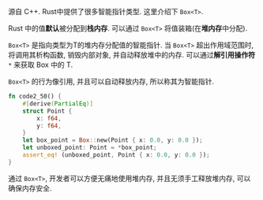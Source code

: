
源自 C++. Rust中提供了很多智能指针类型. 这里介绍下 `Box<T>`.

Rust 中的值**默认**被分配到**栈内存**. 可以通过 `Box<T>` 将值装箱(在**堆内存**中分配). 

`Box<T>` 是指向类型为T的堆内存分配值的智能指针. 当 `Box<T>` 超出作用域范围时, 将调用其析构函数, 销毁内部对象, 并自动释放堆中的内存. 可以通过**解引用操作符** `*` 来获取 Box<T> 中的 T.

`Box<T>` 的行为像引用, 并且可以自动释放内存, 所以称其为智能指针.

```rust
fn code2_50() {
	#[derive(PartialEq)]
	struct Point {
		x: f64,
		y: f64,
	}
	let box_point = Box::new(Point { x: 0.0, y: 0.0 });
	let unboxed_point: Point = *box_point;
	assert_eq! (unboxed_point, Point { x: 0.0, y: 0.0 });
}
```

通过 `Box<T>`, 开发者可以方便无痛地使用堆内存, 并且无须手工释放堆内存, 可以确保内存安全.